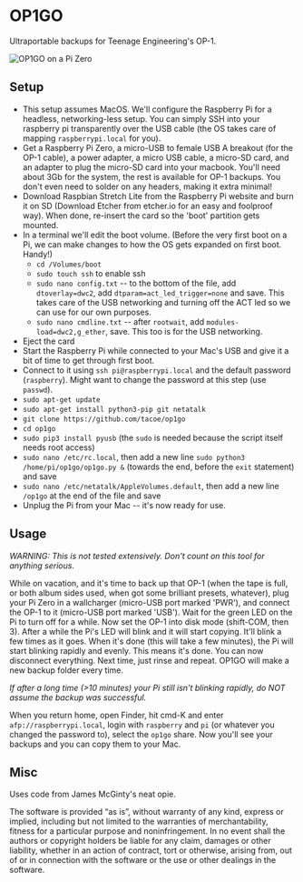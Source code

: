 # OP1GO

Ultraportable backups for Teenage Engineering's OP-1.

![OP1GO on a Pi Zero](https://i.imgur.com/txgngQ7.jpg)

## Setup

* This setup assumes MacOS. We'll configure the Raspberry Pi for a headless, networking-less setup. You can simply SSH into your raspberry pi transparently over the USB cable (the OS takes care of mapping `raspberrypi.local` for you).
* Get a Raspberry Pi Zero, a micro-USB to female USB A breakout (for the OP-1 cable), a power adapter, a micro USB cable, a micro-SD card, and an adapter to plug the micro-SD card into your macbook. You'll need about 3Gb for the system, the rest is available for OP-1 backups. You don't even need to solder on any headers, making it extra minimal!
* Download Raspbian Stretch Lite from the Raspberry Pi website and burn it on SD (Download Etcher from etcher.io for an easy and foolproof way). When done, re-insert the card so the 'boot' partition gets mounted.
* In a terminal we'll edit the boot volume. (Before the very first boot on a Pi, we can make changes to how the OS gets expanded on first boot. Handy!)
  * `cd /Volumes/boot`
  * `sudo touch ssh` to enable ssh
  * `sudo nano config.txt` -- to the bottom of the file, add `dtoverlay=dwc2`, add `dtparam=act_led_trigger=none` and save. This takes care of the USB networking and turning off the ACT led so we can use for our own purposes.
  * `sudo nano cmdline.txt` -- after `rootwait`, add `modules-load=dwc2,g_ether`, save. This too is for the USB networking.
* Eject the card
* Start the Raspberry Pi while connected to your Mac's USB and give it a bit of time to get through first boot.
* Connect to it using `ssh pi@raspberrypi.local` and the default password (`raspberry`). Might want to change the password at this step (use `passwd`).
* `sudo apt-get update`
* `sudo apt-get install python3-pip git netatalk`
* `git clone https://github.com/tacoe/op1go`
* `cd op1go`
* `sudo pip3 install pyusb` (the `sudo` is needed because the script itself needs root access)
* `sudo nano /etc/rc.local`, then add a new line `sudo python3 /home/pi/op1go/op1go.py &` (towards the end, before the `exit` statement) and save
* `sudo nano /etc/netatalk/AppleVolumes.default`, then add a new line `/op1go` at the end of the file and save
* Unplug the Pi from your Mac -- it's now ready for use.

## Usage

*WARNING: This is not tested extensively. Don't count on this tool for anything serious.*

While on vacation, and it's time to back up that OP-1 (when the tape is full, or both album sides used, when got some brilliant presets, whatever), plug your Pi Zero in a wallcharger (micro-USB port marked 'PWR'), and connect the OP-1 to it (micro-USB port marked 'USB'). Wait for the green LED on the Pi to turn off for a while. Now set the OP-1 into disk mode (shift-COM, then 3). After a while the Pi's LED will blink and it will start copying. It'll blink a few times as it goes. When it's done (this will take a few minutes), the Pi will start blinking rapidly and evenly. This means it's done. You can now disconnect everything. Next time, just rinse and repeat. OP1GO will make a new backup folder every time.

*If after a long time (>10 minutes) your Pi still isn't blinking rapidly, do NOT assume the backup was successful.*

When you return home, open Finder, hit cmd-K and enter `afp://raspberrypi.local`, login with `raspberry` and `pi` (or whatever you changed the password to), select the `op1go` share. Now you'll see your backups and you can copy them to your Mac.

## Misc

Uses code from James McGinty's neat opie.

The software is provided “as is”, without warranty of any kind, express or implied, including but not limited to the warranties of merchantability, fitness for a particular purpose and noninfringement. In no event shall the authors or copyright holders be liable for any claim, damages or other liability, whether in an action of contract, tort or otherwise, arising from, out of or in connection with the software or the use or other dealings in the software.